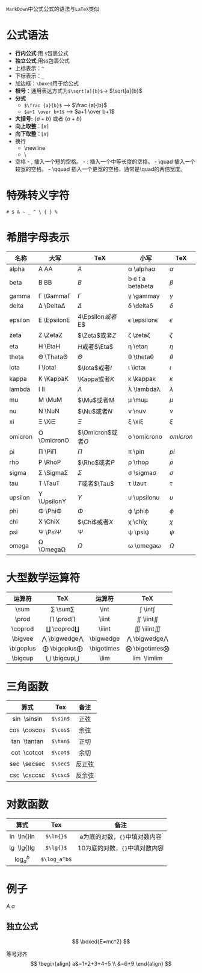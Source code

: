 `MarkDown`中公式公式的语法与`LaTeX`类似
# 公式语法
- **行内公式**:用 `$`包裹公式
- **独立公式**:用`$$`包裹公式
- 上标表示：`^`
- 下标表示：`_`
- 加边框：`\boxed`用于给公式
- **根号**：通用表达方式为`$\sqrt[a]{b}$`→ $\sqrt[a]{b}$
- **分式**
	- `$\frac {a}{b}$` -->  $\frac {a}{b}$
	- `$a+1 \over b+1$` --> $a+1 \over b+1$
- **大括号:** $\{a+b\}$ 或者 $\lbrace a+b \rbrace$
- **向上取整**：$\lceil x \rceil$
- **向下取整：**$\lfloor x \rfloor$
- 换行
	- \newline
	- \\
- 空格
        - \,  插入一个短的空格。
        - \:  插入一个中等长度的空格。
        - \quad  插入一个较宽的空格。
        - \qquad  插入一个更宽的空格，通常是\quad的两倍宽度。
# 特殊转义字符
`# $ & ~ _ ^ \ { } %`

# 希腊字母表示
| 名称      | 大写          | TeX             | 小写               | TeX        |
|---------|-------------|-----------------|------------------|------------|
| alpha   | A AA        | $A$             | α \alphaα        | $\alpha$   |
| beta    | B BB        | $B$             | b e t a betabeta | $\beta$    |
| gamma   | Γ \GammaΓ   | $\Gamma$        | γ \gammaγ        | $\gamma$   |
| delta   | Δ \DeltaΔ   | $\Delta$        | δ \deltaδ        | $\delta$   |
| epsilon | E \EpsilonE | 4\Epsilon$或者$E$ | ϵ \epsilonϵ      | $\epsilon$ |
| zeta    | Z \ZetaZ    | $\Zeta$或者$Z$    | ζ \zetaζ         | $\zeta$    |
| eta     | H \EtaH     | $H$或者$\Eta$     | η \etaη          | $\eta$     |
| theta   | Θ \ThetaΘ   | $\Theta$        | θ \thetaθ        | $\theta$   |
| iota    | I \IotaI    | $\Iota$或者$I$    | ι \iotaι         | $\iota$    |
| kappa   | K \KappaK   | \Kappa或者$K$     | κ \kappaκ        | $\kappa$   |
| lambda  | I II        | $\Lambda$       | λ \lambdaλ       | $\lambda$  |
| mu      | M \MuM      | $\Mu$或者$M$      | μ \muμ           | $\mu$      |
| nu      | N \NuN      | $\Nu$或者$N$      | ν \nuν           | $\nu$      |
| xi      | Ξ \XiΞ      | $\Xi$           | ξ \xiξ           | $\xi$      |
| omicron | O \OmicronO | $\Omicron$或者$O$ | ο \omicronο      | $omicron$  |
| pi      | Π \PiΠ      | $\Pi$           | π \piπ           | $pi$       |
| rho     | P \RhoP     | $\Rho$或者$P$     | ρ \rhoρ          | $\rho$     |
| sigma   | Σ \SigmaΣ   | $\Sigma$        | σ \sigmaσ        | $\sigma$   |
| tau     | T \TauT     | $T$或者$\Tau$     | τ \tauτ          | $\tau$     |
| upsilon | Υ \UpsilonΥ | $\Upsilon$      | υ \upsilonυ      | $\upsilon$ |
| phi     | Φ \PhiΦ     | $\Phi$          | ϕ \phiϕ          | $\phi$     |
| chi     | X \ChiX     | $\Chi$或者$X$     | χ \chiχ          | $\chi$     |
| psi     | Ψ \PsiΨ     | $\Psi$          | ψ \psiψ          | $\psi$     |
| omega   | Ω \OmegaΩ   | $\Omega$        | ω \omegaω        | $\Omega$   |

# 大型数学运算符

|    运算符    |     TeX      |    运算符     |      TeX      |
| :-------: | :----------: | :--------: | :-----------: |
|   \sum    |   ∑ \sum∑    |    \int    |    ∫ \int∫    |
|   \prod   |   ∏ \prod∏   |   \iint    |   ∬ \iint∬    |
|  \coprod  |  ∐ \coprod∐  |   \iiint   |   ∭ \iiint∭   |
|  \bigvee  | ⋀ \bigwedge⋀ | \bigwedge  | ⋀ \bigwedge⋀  |
| \bigoplus | ⨁ \bigoplus⨁ | \bigotimes | ⨂ \bigotimes⨂ |
|  \bigcup  |  ⋃ \bigcup⋃  |    \lim    | lim ⁡ \limlim |
# 三角函数

|算式|Tex|备注|
|:-:|:-:|:-:|
|sin ⁡ \sinsin|`$\sin$`|正弦|
|cos ⁡ \coscos|`$\cos$`|余弦|
|tan ⁡ \tantan|`$\tan$`|正切|
|cot ⁡ \cotcot|`$\cot$`|余切|
|sec ⁡ \secsec|`$\sec$`|反正弦|
|csc ⁡ \csccsc|`$\csc$`|反余弦|

# 对数函数

|      算式      |     Tex      |         备注         |
| :----------: | :----------: | :----------------: |
| ln ⁡ \ln{}ln |  `$\ln{}$`   | e为底的对数，`{}`中填对数内容  |
| lg ⁡ \lg{}lg |  `$\lg{}$`   | 10为底的对数，`{}`中填对数内容 |
|  $\log_a^b$  | `$\log_a^b$` |                    |
# 例子

$A$
$\alpha$
## 独立公式
$$ \boxed{E=mc^2} $$

等号对齐
$$
\begin{align}
a&=1+2+3+4+5 \\
&=6+9
\end{align}
$$



